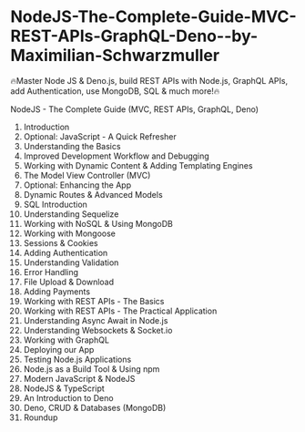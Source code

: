 # NodeJS-The-Complete-Guide-MVC-REST-APIs-GraphQL-Deno--by-Maximilian-Schwarzmuller
🔥Master Node JS & Deno.js, build REST APIs with Node.js, GraphQL APIs, add Authentication, use MongoDB, SQL & much more!🔥


NodeJS - The Complete Guide (MVC, REST APIs, GraphQL, Deno)
 1.  Introduction
 2.  Optional: JavaScript - A Quick Refresher  
 3.  Understanding the Basics  
 4.  Improved Development Workflow and Debugging  
 5.  Working with Dynamic Content & Adding Templating Engines
 6.  The Model View Controller (MVC)   
 7.  Optional: Enhancing the App
 8.  Dynamic Routes & Advanced Models
 9.  SQL Introduction 
10.  Understanding Sequelize  
11.  Working with NoSQL & Using MongoDB   
12.  Working with Mongoose   
13.  Sessions & Cookies   
14.  Adding Authentication 
15.  Understanding Validation  
16.  Error Handling   
17.  File Upload & Download   
18.  Adding Payments  
19.  Working with REST APIs - The Basics  
20.  Working with REST APIs - The Practical Application  
21.  Understanding Async Await in Node.js  
22.  Understanding Websockets & Socket.io  
23.  Working with GraphQL  
24.  Deploying our App 
25.  Testing Node.js Applications  
26.  Node.js as a Build Tool & Using npm  
27.  Modern JavaScript & NodeJS  
28.  NodeJS & TypeScript  
29.  An Introduction to Deno  
30.  Deno, CRUD & Databases (MongoDB) 
31.  Roundup
